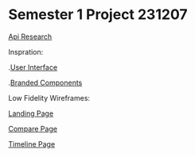 # Semester 1 Project 231207
 
[Api Research](https://github.com/JoshuaDeKlerk/231207_DV200_Final_Semester-1_Joshua-De-Klerk/files/14371596/Api.Research.pdf)

Inspration:

.[User Interface]([https://pin.it/3j45LcXSX](https://pin.it/3OEehYU7C))

.[Branded Components](https://pin.it/3j45LcXSX)

Low Fidelity Wireframes:

[Landing Page](https://github.com/JoshuaDeKlerk/231207_DV200_Final_Semester-1_Joshua-De-Klerk/files/14371639/Landing.Page.pdf)

[Compare Page](https://github.com/JoshuaDeKlerk/231207_DV200_Final_Semester-1_Joshua-De-Klerk/files/14371648/Compare.Page.pdf)

[Timeline Page](https://github.com/JoshuaDeKlerk/231207_DV200_Final_Semester-1_Joshua-De-Klerk/files/14371640/Timeline.Page.pdf)
